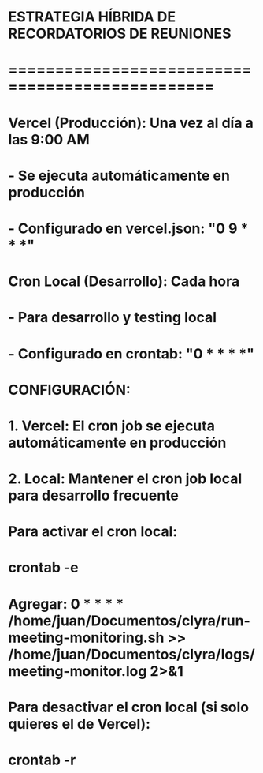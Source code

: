 # ESTRATEGIA HÍBRIDA DE RECORDATORIOS DE REUNIONES
# ================================================

# Vercel (Producción): Una vez al día a las 9:00 AM
# - Se ejecuta automáticamente en producción
# - Configurado en vercel.json: "0 9 * * *"

# Cron Local (Desarrollo): Cada hora
# - Para desarrollo y testing local
# - Configurado en crontab: "0 * * * *"

# CONFIGURACIÓN:
# 1. Vercel: El cron job se ejecuta automáticamente en producción
# 2. Local: Mantener el cron job local para desarrollo frecuente

# Para activar el cron local:
# crontab -e
# Agregar: 0 * * * * /home/juan/Documentos/clyra/run-meeting-monitoring.sh >> /home/juan/Documentos/clyra/logs/meeting-monitor.log 2>&1

# Para desactivar el cron local (si solo quieres el de Vercel):
# crontab -r
